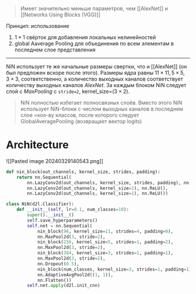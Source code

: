 > Имеет значительно меньше параметров, чем [[AlexNet]] и [[Networks Using Blocks (VGG)]]

Принцип: использование
1. $1 \times 1$ свёрток для добавления локальных нелинейностей
2. global Aaverage Pooling для объединения по всем элементам в последнем слое представления
---
NiN использует те же начальные размеры свертки, что и [[AlexNet]] (он был предложен вскоре после этого). Размеры ядра равны $11\times 11, 5 \times 5, 3 \times 3$, соответственно, а количество выходных каналов соответствует количеству выходных каналов *AlexNet*. 
За каждым блоком NiN следует слой с $MaxPooling$ с `stride=2`, kernel_size=($3\times 2$).

> NiN полностью избегает полносвязных слоёв.
> Вместо этого NiN использует NiN-блоки с числом выходных каналов в последнем слое =кол-ву классов, после которого следует GlobalAveragePooling (возвращает вектор logits)
# Architecture
![[Pasted image 20240329140543.png]]
```python
def nin_block(out_channels, kernel_size, strides, padding):
    return nn.Sequential(
        nn.LazyConv2d(out_channels, kernel_size, strides, padding), nn.ReLU(),
        nn.LazyConv2d(out_channels, kernel_size=1), nn.ReLU(),
        nn.LazyConv2d(out_channels, kernel_size=1), nn.ReLU())

```

```python
class NiN(d2l.Classifier):
    def __init__(self, lr=0.1, num_classes=10):
        super().__init__()
        self.save_hyperparameters()
        self.net = nn.Sequential(
            nin_block(96, kernel_size=11, strides=4, padding=0),
            nn.MaxPool2d(3, stride=2),
            nin_block(256, kernel_size=5, strides=1, padding=2),
            nn.MaxPool2d(3, stride=2),
            nin_block(384, kernel_size=3, strides=1, padding=1),
            nn.MaxPool2d(3, stride=2),
            nn.Dropout(0.5),
            nin_block(num_classes, kernel_size=3, strides=1, padding=1),
            nn.AdaptiveAvgPool2d((1, 1)),
            nn.Flatten())
        self.net.apply(d2l.init_cnn)
```